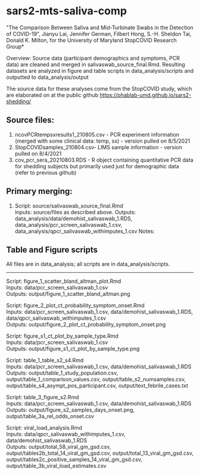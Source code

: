 # sars2-mts-saliva-comp
"The Comparison Between Saliva and Mid-Turbinate Swabs in the Detection of COVID-19", Jianyu Lai, Jennifer German, Filbert Hong, S.-H. Sheldon Tai, Donald K. Milton, for the University of Maryland StopCOVID Research Group*

Overview:
Source data (participant demographics and symptoms, PCR data) are cleaned and merged in salivaswab_source_final.Rmd.
Resulting datasets are analyzed in figure and table scripts in data_analysis/scripts and outputted to data_analysis/output

The source data for these analyses come from the StopCOVID study, which are elaborated on at the public github https://phablab-umd.github.io/sars2-shedding/

## Source files:
1. ncovPCRtempsxresults1_210805.csv - PCR experiment information (merged with some clinical data: temp, sx) - version pulled on 8/5/2021
2. StopCOVIDsamples_210804.csv- LIMS sample information - version pulled on 8/4/2021
3. cov_pcr_sera_20210803.RDS - R object containing quantitative PCR data for shedding subjects but primarily used just for demographic data
(refer to previous github)

## Primary merging:

1. Script: source/salivaswab_source_final.Rmd  
Inputs: source/files as described above.
Outputs: data_analysis/data/demohist_salivaswab_1.RDS, data_analysis/pcr_screen_salivaswab_1.csv, data_analysis/qpcr_salivaswab_withimputes_1.csv
Notes: 

## Table and Figure scripts
All files are in data_analysis; all scripts are in data_analysis/scripts.

---
Script: figure_1_scatter_bland_altman_plot.Rmd  
Inputs: data/pcr_screen_salivaswab_1.csv  
Outputs: output/figure_1_scatter_bland_altman.png

Script: figure_2_plot_ct_probability_symptom_onset.Rmd  
Inputs: data/pcr_screen_salivaswab_1.csv, data/demohist_salivaswab_1.RDS, data/qpcr_salivaswab_withimputes_1.csv  
Outputs: output/figure_2_plot_ct_probability_symptom_onset.png

Script: figure_s1_ct_plot_by_sample_type.Rmd  
Inputs: data/pcr_screen_salivaswab_1.csv  
Outputs: output/figure_s1_ct_plot_by_sample_type.png

Script: table_1_table_s2_s4.Rmd  
Inputs: data/pcr_screen_salivaswab_1.csv, data/demohist_salivaswab_1.RDS  
Outputs: output/table_1_study_population.csv, output/table_1_comparison_values.csv, output/table_s2_numsamples.csv, output/table_s4_asympt_pos_participant.csv, output/text_febrile_cases.txt

Script: table_3_figure_s2.Rmd  
Inputs: data/pcr_screen_salivaswab_1.csv, data/demohist_salivaswab_1.RDS  
Outputs: output/figure_s2_samples_days_onset.png, output/table_3a_rel_odds_onset.csv

Script: viral_load_analysis.Rmd  
Inputs: data/qpcr_salivaswab_withimputes_1.csv, data/demohist_salivaswab_1.RDS  
Outputs: output/total_58_viral_gm_gsd.csv, output/tables2b_total_14_viral_gm_gsd.csv, output/total_13_viral_gm_gsd.csv, output/tables2c_positive_samples_14_viral_gm_gsd.csv, output/table_3b_viral_load_estimates.csv

